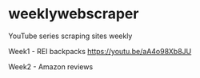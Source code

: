 # weeklywebscraper

YouTube series scraping sites weekly

Week1 - REI backpacks https://youtu.be/aA4o98Xb8JU

Week2 - Amazon reviews
